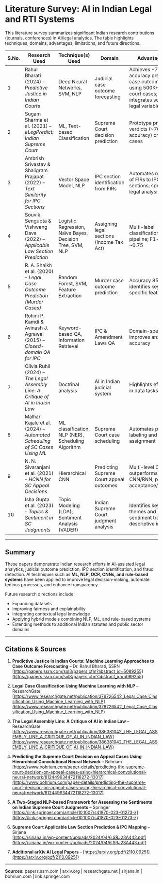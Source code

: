 # Literature Survey: AI in Indian Legal and RTI Systems

This literature survey summarizes significant Indian research contributions (journals, conferences) in AI/legal analytics. The table highlights techniques, domains, advantages, limitations, and future directions.

| S.No. | Research Used | Technique(s) Used | Domain | Advantage(s) | Disadvantage(s) / Features | Future Direction |
|---|---|---|---|---|---|---|
| 1 | Rahul Bharati (2024) – *Predictive Justice in Indian Courts* | Deep Neural Networks, SVM, NLP | Judicial case outcome forecasting | Achieves ~78.5% accuracy predicting case outcomes using 500K+ Indian court cases; integrates socio-legal variables | Requires large datasets; potential bias and interpretability issues | Improve fairness, interpretability, and include hybrid/explainable models |
| 2 | Sugam Sharma et al. (2021) – *eLegPredict: Indian Supreme Court* | ML, Text-based Classification | Supreme Court decision prediction | Prototype predicts verdicts (~76% accuracy) on 3,072 cases | Limited dataset; “black-box” model; lacks explanations | Expand dataset; enhance explainability; extend to diverse case types |
| 3 | Ambrish Srivastav & Shaligram Prajapat (2022) – *Text Similarity for IPC Sections* | Vector Space Model, NLP | IPC section identification from FIRs | Automates matching of FIRs to IPC sections; speeds up legal analysis | Relies on lexical similarity; struggles with paraphrased or complex queries | Use embeddings or supervised ML; integrate more legal context and IPC updates |
| 4 | Souvik Sengupta & Vishwang Dave (2022) – *Applicable Law Section Prediction* | Logistic Regression, Naïve Bayes, Decision Tree, SVM, NLP | Assigning legal sections (Income Tax Act) | Multi-label classification pipeline; F1-score ~0.75 | Limited to Income Tax Act; preprocessing intensive | Extend to other laws; integrate deep learning; expand datasets |
| 5 | R. A. Shaikh et al. (2020) – *Legal Case Outcome Prediction (Murder Cases)* | Random Forest, SVM, Feature Extraction | Murder case outcome prediction | Accuracy 85–92%; identifies key case-specific features | Small dataset (86 cases); binary outcomes only; manual feature extraction | Scale up dataset; include other crime types; automate feature extraction using NLP |
| 6 | Rohini P. Kamdi & Avinash J. Agrawal (2015) – *Closed-domain QA for IPC* | Keyword-based QA, Information Retrieval | IPC & Amendment Laws QA | Domain-specific QA improves answer accuracy | Limited to structured IPC knowledge; cannot handle complex NL queries | Enhance with NLP (entity recognition, semantic parsing); expand KB; hybrid QA models |
| 7 | Olivia Ruhil (2024) – *The Legal Assembly Line: A Critique of AI in Indian Law* | Doctrinal analysis | AI in Indian judicial system | Highlights efficiency in data tasks | Risks overlooking ethics and human judgment in law | Balanced AI-human legal systems; ethical AI research |
| 8 | Malhar Kajale et al. (2024) – *Automated Scheduling of SC Cases Using ML* | ML classification, NLP (NER), Scheduling Algorithm | Supreme Court case scheduling | Automates priority labeling and judge assignment | Relies on cleaned datasets; heuristic features | Integrate richer features; real-time data; extend to lower courts |
| 9 | N. N. Sivaranjani et al. (2021) – *HCNN for SC Appeal Decisions* | Hierarchical CNN | Predicting Supreme Court appeal outcomes | Multi-level CNN outperforms flat CNN/RNN; predicts acceptance/rejection | Resource-intensive; binary predictions; deployment challenges | Predict full verdict outcomes; add interpretability; integrate lower court data |
| 10 | Isha Gupta et al. (2023) – *Topics & Sentiment in SC Judgments* | Topic Modeling (LDA), Sentiment Analysis (VADER) | Indian Supreme Court judgment analysis | Identifies key themes and sentiment trends; descriptive insights | Sentiment on legal text can be misleading; topics may oversimplify | Use contextual embeddings and advanced sentiment models; extend to broader legal corpus |

---

## Summary

These papers demonstrate Indian research efforts in AI-assisted legal analytics, judicial outcome prediction, IPC section identification, and fraud detection. AI techniques such as **ML, NLP, OCR, CNNs, and rule-based systems** have been applied to improve legal decision-making, automate tedious processes, and enhance transparency.

Future research directions include:
- Expanding datasets
- Improving fairness and explainability
- Integrating contextual legal knowledge
- Applying hybrid models combining NLP, ML, and rule-based systems
- Extending methods to additional Indian statutes and public sector domains

---

## Citations & Sources

1. **Predictive Justice in Indian Courts: Machine Learning Approaches to Case Outcome Forecasting** – Dr. Rahul Bharati, SSRN  
   [https://papers.ssrn.com/sol3/papers.cfm?abstract_id=5089255](https://papers.ssrn.com/sol3/papers.cfm?abstract_id=5089255)

2. **Legal Case Classification Using Machine Learning with NLP** – ResearchGate  
   [https://www.researchgate.net/publication/378726542_Legal_Case_Classification_Using_Machine_Learning_with_NLP](https://www.researchgate.net/publication/378726542_Legal_Case_Classification_Using_Machine_Learning_with_NLP)

3. **The Legal Assembly Line: A Critique of AI in Indian Law** – ResearchGate  
   [https://www.researchgate.net/publication/386381042_THE_LEGAL_ASSEMBLY_LINE_A_CRITIQUE_OF_AI_IN_INDIAN_LAW](https://www.researchgate.net/publication/386381042_THE_LEGAL_ASSEMBLY_LINE_A_CRITIQUE_OF_AI_IN_INDIAN_LAW)

4. **Predicting the Supreme Court Decision on Appeal Cases Using Hierarchical Convolutional Neural Network** – Bohrium  
   [https://www.bohrium.com/paper-details/predicting-the-supreme-court-decision-on-appeal-cases-using-hierarchical-convolutional-neural-network/812449934472118272-13017](https://www.bohrium.com/paper-details/predicting-the-supreme-court-decision-on-appeal-cases-using-hierarchical-convolutional-neural-network/812449934472118272-13017)

5. **A Two-Staged NLP-based Framework for Assessing the Sentiments on Indian Supreme Court Judgments** – Springer  
   [https://link.springer.com/article/10.1007/s41870-023-01273-z](https://link.springer.com/article/10.1007/s41870-023-01273-z)

6. **Supreme Court Applicable Law Section Prediction & IPC Mapping** – Sirjana  
   [https://sirjana.in/wp-content/uploads/2024/04/6.SRJ23A443.pdf](https://sirjana.in/wp-content/uploads/2024/04/6.SRJ23A443.pdf)

7. **Additional arXiv AI Legal Papers** – [https://arxiv.org/pdf/2110.09251](https://arxiv.org/pdf/2110.09251)

---

**Sources:** papers.ssrn.com | arxiv.org | researchgate.net | sirjana.in | bohrium.com | link.springer.com
